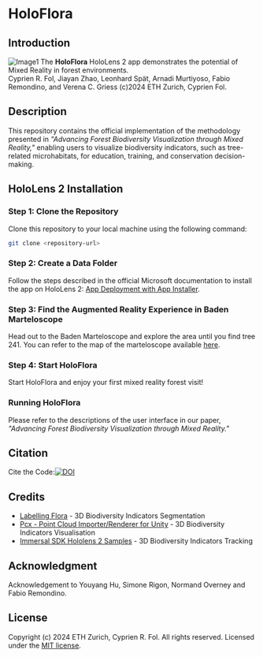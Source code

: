 # HoloFlora
## Introduction
![Image1](Images/img1.png)
The **HoloFlora** HoloLens 2 app demonstrates the potential of Mixed Reality in forest environments.<br>
Cyprien R. Fol, Jiayan Zhao, Leonhard Spät, Arnadi Murtiyoso, Fabio Remondino, and Verena C. Griess
(c)2024 ETH Zurich, Cyprien Fol.

## Description
This repository contains the official implementation of the methodology presented in *"Advancing Forest Biodiversity Visualization through Mixed Reality,"* enabling users to visualize biodiversity indicators, such as tree-related microhabitats, for education, training, and conservation decision-making.

## HoloLens 2 Installation

### Step 1: Clone the Repository
Clone this repository to your local machine using the following command:

```bash
git clone <repository-url>
```

### Step 2: Create a Data Folder
Follow the steps described in the official Microsoft documentation to install the app on HoloLens 2: [App Deployment with App Installer](https://learn.microsoft.com/en-us/hololens/app-deploy-app-installer).

### Step 3: Find the Augmented Reality Experience in Baden Marteloscope
Head out to the Baden Marteloscope and explore the area until you find tree 241. You can refer to the map of the marteloscope available [here](http://iplus.efi.int/uploads/CH_InfoSheet_Baden_en.pdf).

### Step 4: Start HoloFlora
Start HoloFlora and enjoy your first mixed reality forest visit!

### Running HoloFlora
Please refer to the descriptions of the user interface in our paper, *"Advancing Forest Biodiversity Visualization through Mixed Reality."*

## Citation
Cite the Code:[![DOI](https://zenodo.org/badge/881817170.svg)](https://doi.org/10.5281/zenodo.14025501)
## Credits
- [Labelling Flora](https://github.com/cyprienfol/LabellingFlora) - 3D Biodiversity Indicators Segmentation
- [Pcx - Point Cloud Importer/Renderer for Unity](https://github.com/keijiro/Pcx) - 3D Biodiversity Indicators Visualisation
- [Immersal SDK Hololens 2 Samples](https://github.com/immersal/immersal-sdk-hololens2-samples/) - 3D Biodiversity Indicators Tracking

## Acknowledgment
Acknowledgement to Youyang Hu, Simone Rigon, Normand Overney and Fabio Remondino.

## License
Copyright (c) 2024 ETH Zurich, Cyprien R. Fol. All rights reserved. Licensed under the [MIT license](LICENSE.md).




